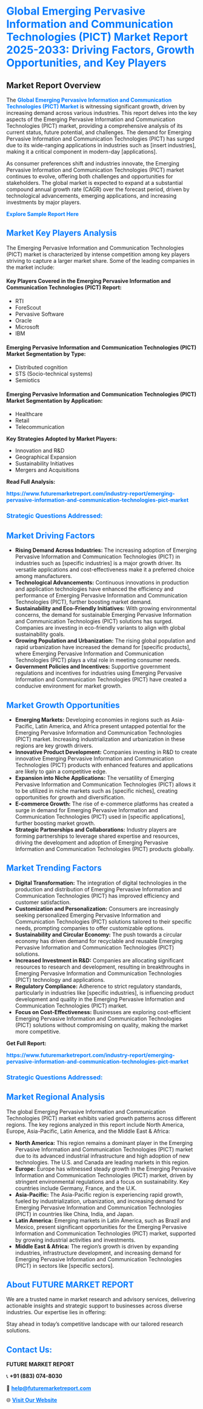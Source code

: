 <h1 style="color: #007BFF;">Global Emerging Pervasive Information and Communication Technologies (PICT) Market Report 2025-2033: Driving Factors, Growth Opportunities, and Key Players</h1>

<section id="overview">
<h2>Market Report Overview</h2>
<p>The <a href="https://www.futuremarketreport.com/industry-report/emerging-pervasive-information-and-communication-technologies-pict-market" style="color: #007BFF; text-decoration: none;"><strong>Global Emerging Pervasive Information and Communication Technologies (PICT) Market</strong></a> is witnessing significant growth, driven by increasing demand across various industries. This report delves into the key aspects of the Emerging Pervasive Information and Communication Technologies (PICT) market, providing a comprehensive analysis of its current status, future potential, and challenges. The demand for Emerging Pervasive Information and Communication Technologies (PICT) has surged due to its wide-ranging applications in industries such as [insert industries], making it a critical component in modern-day [applications].</p>
<p>As consumer preferences shift and industries innovate, the Emerging Pervasive Information and Communication Technologies (PICT) market continues to evolve, offering both challenges and opportunities for stakeholders. The global market is expected to expand at a substantial compound annual growth rate (CAGR) over the forecast period, driven by technological advancements, emerging applications, and increasing investments by major players.</p>
</section>

<section id="overview">
<p><a href="https://www.futuremarketreport.com/request-sample/reportId=61611" style="color: #007BFF; text-decoration: none;"><strong>Explore Sample Report Here</strong></a></p>
</section>

<section id="key-players">
<h2 style="color: #007BFF;">Market Key Players Analysis</h2>
<p>The Emerging Pervasive Information and Communication Technologies (PICT) market is characterized by intense competition among key players striving to capture a larger market share. Some of the leading companies in the market include:</p>
<h4>Key Players Covered in the Emerging Pervasive Information and Communication Technologies (PICT) Report:</h4>
<ul><li>RTI</li><li>ForeScout</li><li>Pervasive Software</li><li>Oracle</li><li>Microsoft</li><li>IBM</li></ul>
<h4>Emerging Pervasive Information and Communication Technologies (PICT) Market Segmentation by Type:</h4>
<ul><li>Distributed cognition</li><li>STS (Socio-technical systems)</li><li>Semiotics</li></ul>

<h4>Emerging Pervasive Information and Communication Technologies (PICT) Market Segmentation by Application:</h4>
<ul><li>Healthcare</li><li>Retail</li><li>Telecommunication</li></ul>
<p><strong>Key Strategies Adopted by Market Players:</strong></p>
<ul>
<li>Innovation and R&D</li>
<li>Geographical Expansion</li>
<li>Sustainability Initiatives</li>
<li>Mergers and Acquisitions</li>
</ul>
</section>

<section>
<p><strong>Read Full Analysis: </strong></p><a href="https://www.futuremarketreport.com/industry-report/emerging-pervasive-information-and-communication-technologies-pict-market" style="color: #007BFF; text-decoration: none;"><strong>https://www.futuremarketreport.com/industry-report/emerging-pervasive-information-and-communication-technologies-pict-market</strong></a>
<h3 style="color: #007BFF;">Strategic Questions Addressed:</h3>
</section>

<section id="driving-factors">
<h2 style="color: #007BFF;">Market Driving Factors</h2>
<ul>
<li><strong>Rising Demand Across Industries:</strong> The increasing adoption of Emerging Pervasive Information and Communication Technologies (PICT) in industries such as [specific industries] is a major growth driver. Its versatile applications and cost-effectiveness make it a preferred choice among manufacturers.</li>
<li><strong>Technological Advancements:</strong> Continuous innovations in production and application technologies have enhanced the efficiency and performance of Emerging Pervasive Information and Communication Technologies (PICT), further boosting market demand.</li>
<li><strong>Sustainability and Eco-Friendly Initiatives:</strong> With growing environmental concerns, the demand for sustainable Emerging Pervasive Information and Communication Technologies (PICT) solutions has surged. Companies are investing in eco-friendly variants to align with global sustainability goals.</li>
<li><strong>Growing Population and Urbanization:</strong> The rising global population and rapid urbanization have increased the demand for [specific products], where Emerging Pervasive Information and Communication Technologies (PICT) plays a vital role in meeting consumer needs.</li>
<li><strong>Government Policies and Incentives:</strong> Supportive government regulations and incentives for industries using Emerging Pervasive Information and Communication Technologies (PICT) have created a conducive environment for market growth.</li>
</ul>
</section>

<section id="growth-opportunities">
<h2 style="color: #007BFF;">Market Growth Opportunities</h2>
<ul>
<li><strong>Emerging Markets:</strong> Developing economies in regions such as Asia-Pacific, Latin America, and Africa present untapped potential for the Emerging Pervasive Information and Communication Technologies (PICT) market. Increasing industrialization and urbanization in these regions are key growth drivers.</li>
<li><strong>Innovative Product Development:</strong> Companies investing in R&D to create innovative Emerging Pervasive Information and Communication Technologies (PICT) products with enhanced features and applications are likely to gain a competitive edge.</li>
<li><strong>Expansion into Niche Applications:</strong> The versatility of Emerging Pervasive Information and Communication Technologies (PICT) allows it to be utilized in niche markets such as [specific niches], creating opportunities for growth and diversification.</li>
<li><strong>E-commerce Growth:</strong> The rise of e-commerce platforms has created a surge in demand for Emerging Pervasive Information and Communication Technologies (PICT) used in [specific applications], further boosting market growth.</li>
<li><strong>Strategic Partnerships and Collaborations:</strong> Industry players are forming partnerships to leverage shared expertise and resources, driving the development and adoption of Emerging Pervasive Information and Communication Technologies (PICT) products globally.</li>
</ul>
</section>

<section id="trending-factors">
<h2 style="color: #007BFF;">Market Trending Factors</h2>
<ul>
<li><strong>Digital Transformation:</strong> The integration of digital technologies in the production and distribution of Emerging Pervasive Information and Communication Technologies (PICT) has improved efficiency and customer satisfaction.</li>
<li><strong>Customization and Personalization:</strong> Consumers are increasingly seeking personalized Emerging Pervasive Information and Communication Technologies (PICT) solutions tailored to their specific needs, prompting companies to offer customizable options.</li>
<li><strong>Sustainability and Circular Economy:</strong> The push towards a circular economy has driven demand for recyclable and reusable Emerging Pervasive Information and Communication Technologies (PICT) solutions.</li>
<li><strong>Increased Investment in R&D:</strong> Companies are allocating significant resources to research and development, resulting in breakthroughs in Emerging Pervasive Information and Communication Technologies (PICT) technology and applications.</li>
<li><strong>Regulatory Compliance:</strong> Adherence to strict regulatory standards, particularly in industries like [specific industries], is influencing product development and quality in the Emerging Pervasive Information and Communication Technologies (PICT) market.</li>
<li><strong>Focus on Cost-Effectiveness:</strong> Businesses are exploring cost-efficient Emerging Pervasive Information and Communication Technologies (PICT) solutions without compromising on quality, making the market more competitive.</li>
</ul>
</section>

<section>
<p><strong>Get Full Report: </strong></p><a href="https://www.futuremarketreport.com/industry-report/emerging-pervasive-information-and-communication-technologies-pict-market" style="color: #007BFF; text-decoration: none;"><strong>https://www.futuremarketreport.com/industry-report/emerging-pervasive-information-and-communication-technologies-pict-market</strong></a>
<h3 style="color: #007BFF;">Strategic Questions Addressed:</h3>
</section>


<section id="regional-analysis">
<h2 style="color: #007BFF;">Market Regional Analysis</h2>
<p>The global Emerging Pervasive Information and Communication Technologies (PICT) market exhibits varied growth patterns across different regions. The key regions analyzed in this report include North America, Europe, Asia-Pacific, Latin America, and the Middle East & Africa:</p>
<ul>
<li><strong>North America:</strong> This region remains a dominant player in the Emerging Pervasive Information and Communication Technologies (PICT) market due to its advanced industrial infrastructure and high adoption of new technologies. The U.S. and Canada are leading markets in this region.</li>
<li><strong>Europe:</strong> Europe has witnessed steady growth in the Emerging Pervasive Information and Communication Technologies (PICT) market, driven by stringent environmental regulations and a focus on sustainability. Key countries include Germany, France, and the U.K.</li>
<li><strong>Asia-Pacific:</strong> The Asia-Pacific region is experiencing rapid growth, fueled by industrialization, urbanization, and increasing demand for Emerging Pervasive Information and Communication Technologies (PICT) in countries like China, India, and Japan.</li>
<li><strong>Latin America:</strong> Emerging markets in Latin America, such as Brazil and Mexico, present significant opportunities for the Emerging Pervasive Information and Communication Technologies (PICT) market, supported by growing industrial activities and investments.</li>
<li><strong>Middle East & Africa:</strong> The region’s growth is driven by expanding industries, infrastructure development, and increasing demand for Emerging Pervasive Information and Communication Technologies (PICT) in sectors like [specific sectors].</li>
</ul>
</section>

<footer>
<h2 style="color: #007BFF;">About FUTURE MARKET REPORT</h2>
<p>We are a trusted name in market research and advisory services, delivering actionable insights and strategic support to businesses across diverse industries. Our expertise lies in offering:</p>

<p>Stay ahead in today’s competitive landscape with our tailored research solutions.</p>

<h2 style="color: #007BFF;">Contact Us:</h2>
<p><strong>FUTURE MARKET REPORT</strong></p>
<p>📞 <strong>+91 (883) 074-8030</strong></p>
<p>📧 <strong><a href="mailto:help@futuremarketreport.com" style="color: #007BFF;">help@futuremarketreport.com</a></strong></p>
<p>🌐 <strong><a href="https://www.futuremarketreport.com/" style="color: #007BFF;">Visit Our Website</a></strong></p>
</footer>